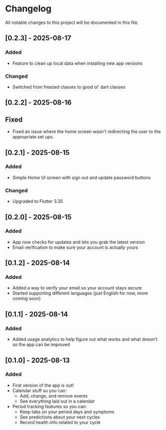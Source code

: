 # Changelog

All notable changes to this project will be documented in this file.

## [0.2.3] - 2025-08-17

### Added

- Feature to clean up local data when installing new app versions

### Changed

- Switched from freezed classes to good ol' dart classes

## [0.2.2] - 2025-08-16

## Fixed

- Fixed an issue where the home screen wasn't redirecting the user to the appropriate set ups.

## [0.2.1] - 2025-08-15

### Added

- Simple Home UI screen with sign out and update password buttons

### Changed

- Upgraded to Flutter 3.35

## [0.2.0] - 2025-08-15

### Added

- App now checks for updates and lets you grab the latest version
- Email verification to make sure your account is actually yours

## [0.1.2] - 2025-08-14

### Added

- Added a way to verify your email so your account stays secure
- Started supporting different languages (just English for now, more coming soon)

## [0.1.1] - 2025-08-14

### Added

- Added usage analytics to help figure out what works and what doesn't so the app can be improved

## [0.1.0] - 2025-08-13

### Added

- First version of the app is out!
- Calendar stuff so you can:
  - Add, change, and remove events
  - See everything laid out in a calendar
- Period tracking features so you can:
  - Keep tabs on your period days and symptoms
  - See predictions about your next cycles
  - Record health info related to your cycle
